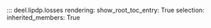 ::: deel.lipdp.losses
    rendering:
        show_root_toc_entry: True
    selection:
        inherited_members: True